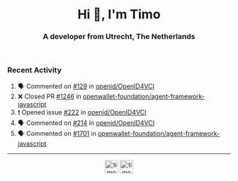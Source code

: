 <h1 align="center">Hi 👋, I'm Timo</h1>
<h3 align="center">A developer from Utrecht, The Netherlands</h3>
<br/>
<!-- https://github.com/rahuldkjain/github-profile-readme-generator --!>

<!--  <p align="left"><img src="https://github-readme-stats.vercel.app/api?username=timoglastra&show_icons=true&count_private=true&" alt="timoglastra" /></p> --!>

<!--
Github language stats
<p align="left"><img src="https://github-readme-stats.vercel.app/api/top-langs/?username=timoglastra&layout=compact" alt="timoglastra" /><p>
-->

<!-- Codestats language stats -->
<!-- <p align="left"><img src="https://codestats-readme.vercel.app/api/top-langs/?username=timoglastra&layout=compact&language_count=12" alt="timoglastra" /><p>    --!>
  
<h3>Recent Activity</h3>

<!--START_SECTION:activity-->
1. 🗣 Commented on [#129](https://github.com/openid/OpenID4VCI/issues/129#issuecomment-1899755225) in [openid/OpenID4VCI](https://github.com/openid/OpenID4VCI)
2. ❌ Closed PR [#1246](https://github.com/openwallet-foundation/agent-framework-javascript/pull/1246) in [openwallet-foundation/agent-framework-javascript](https://github.com/openwallet-foundation/agent-framework-javascript)
3. ❗ Opened issue [#222](https://github.com/openid/OpenID4VCI/issues/222) in [openid/OpenID4VCI](https://github.com/openid/OpenID4VCI)
4. 🗣 Commented on [#214](https://github.com/openid/OpenID4VCI/issues/214#issuecomment-1899614926) in [openid/OpenID4VCI](https://github.com/openid/OpenID4VCI)
5. 🗣 Commented on [#1701](https://github.com/openwallet-foundation/agent-framework-javascript/issues/1701#issuecomment-1899561949) in [openwallet-foundation/agent-framework-javascript](https://github.com/openwallet-foundation/agent-framework-javascript)
<!--END_SECTION:activity-->

---

<p align="center">
<a href="https://twitter.com/timoglastra" target="blank"><img align="center" src="https://cdn.jsdelivr.net/npm/simple-icons@3.0.1/icons/twitter.svg" alt="timoglastra" height="30" width="30" /></a>
<a href="https://linkedin.com/in/timoglastra" target="blank"><img align="center" src="https://cdn.jsdelivr.net/npm/simple-icons@3.0.1/icons/linkedin.svg" alt="timoglastra" height="30" width="30" /></a>
</p>



